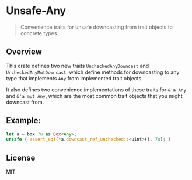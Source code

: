 # Unsafe-Any

> Convenience traits for unsafe downcasting from trait objects to concrete types.

## Overview

This crate defines two new traits `UncheckedAnyDowncast` and `UncheckedAnyMutDowncast`,
which define methods for downcasting to any type that implements `Any` from
implemented trait objects.

It also defines two convenience implementations of these traits for `&'a Any`
and `&'a mut Any`, which are the most common trait objects that you might
downcast from.

## Example:

```rust
let a = box 7u as Box<Any>;
unsafe { assert_eq!(*a.downcast_ref_unchecked::<uint>(), 7u); }
```

## License

MIT

